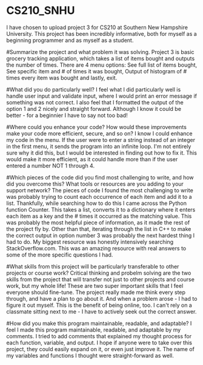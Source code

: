 # CS210_SNHU
I have chosen to upload project 3 for CS210 at Southern New Hampshire University. This project has been
incredibly informative, both for myself as a beginning programmer and as myself as a student.

#Summarize the project and what problem it was solving.
Project 3 is basic grocery tracking application, which takes a list of items bought and outputs the number of times.
There are 4 menu options: See full list of items bought, See specific item and # of times it was bought, Output of histogram of # times every item was bought
and lastly, exit.

#What did you do particularly well?
I feel what I did particularly well is handle user input and validate input, where I would print an error message if something was not correct.
I also feel that I formatted the output of the option 1 and 2 nicely and straight forward. Although I know it could be better - for a beginnier I have to say not too bad!

#Where could you enhance your code? How would these improvements make your code more efficient, secure, and so on?
I know I could enhance my code in the menu. If the user were to enter a string instead of an integer in the first menu, it sends the program into an infinite loop.
I'm not entirely sure why it did this, but I would be interested in finding out how to fix it. This would make it more efficient, as it could handle more than if the user
entered a number NOT 1 through 4.

#Which pieces of the code did you find most challenging to write, and how did you overcome this? What tools or resources are you adding to your support network?
The pieces of code I found the most challenging to write was probably trying to count each occurrence of each item and add it to a list. Thankfully, while searching how to do this
I came across the Python function Counter. This takes a list, converts it to a dictionary where it enters each item as a key and the # times it occurred as the matching value.
This was probably the most helpful piece of information, as it made the rest of the project fly by. Other than that, iterating through the list in C++ to make the correct output
in option number 3 was probably the next hardest thing I had to do. My biggest resource was honestly intensively searching StackOverflow.com. This was an amazing resource with
real answers to some of the more specific questions I had.

#What skills from this project will be particularly transferable to other projects or course work?
Critical thinking and probelm solving are the two skills from the project that will transfer not just to other projects and course work, but my whole life!
These are two super important skills that I feel everyone should fine-tune. The project really made me think every step through, and have a plan to go about it. And when
a problem arose - I had to figure it out myself. This is the benefit of being online, too. I can't rely on a classmate sitting next to me - I have to actively seek out the
correct answer.

#How did you make this program maintainable, readable, and adaptable?
I feel I made this program maintainable, readable, and adaptable by my comments. I tried to add comments that explained my thought process for each function, variable, and output.
I hope if anyone were to take over this project, they could easily expand on it, or even just improve it. The name of my variables and functions I thought were straight-forward as
well. 

